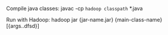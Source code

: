 Compile java classes:
	javac -cp `hadoop classpath` *.java

Run with Hadoop:
	hadoop jar {jar-name.jar} {main-class-name} [{args..dfsd}]